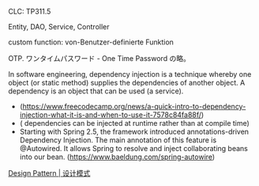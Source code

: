 CLC: TP311.5

Entity, DAO, Service, Controller

custom function: von-Benutzer-definierte Funktion

OTP. ワンタイムパスワード - One Time Password の略。

In software engineering, dependency injection is a technique whereby one object (or static method) supplies the dependencies of another object. A dependency is an object that can be used (a service).

- (https://www.freecodecamp.org/news/a-quick-intro-to-dependency-injection-what-it-is-and-when-to-use-it-7578c84fa88f/)
- ( dependencies can be injected at runtime rather than at compile time)
- Starting with Spring 2.5, the framework introduced annotations-driven Dependency Injection. The main annotation of this feature is @Autowired. It allows Spring to resolve and inject collaborating beans into our bean. (https://www.baeldung.com/spring-autowire)

[Design Pattern | 设计模式](./TP311-DesignPattern.md)